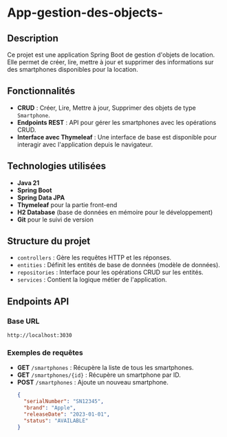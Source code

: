 # App-gestion-des-objects-

## Description
Ce projet est une application Spring Boot de gestion d'objets de location. Elle permet de créer, lire, mettre à jour et supprimer des informations sur des smartphones disponibles pour la location.

## Fonctionnalités
- **CRUD** : Créer, Lire, Mettre à jour, Supprimer des objets de type `Smartphone`.
- **Endpoints REST** : API pour gérer les smartphones avec les opérations CRUD.
- **Interface avec Thymeleaf** : Une interface de base est disponible pour interagir avec l'application depuis le navigateur.

## Technologies utilisées
- **Java 21**
- **Spring Boot**
- **Spring Data JPA**
- **Thymeleaf** pour la partie front-end
- **H2 Database** (base de données en mémoire pour le développement)
- **Git** pour le suivi de version

## Structure du projet
- `controllers` : Gère les requêtes HTTP et les réponses.
- `entities` : Définit les entités de base de données (modèle de données).
- `repositories` : Interface pour les opérations CRUD sur les entités.
- `services` : Contient la logique métier de l'application.

## Endpoints API
### Base URL
`http://localhost:3030`

### Exemples de requêtes
- **GET** `/smartphones` : Récupère la liste de tous les smartphones.
- **GET** `/smartphones/{id}` : Récupère un smartphone par ID.
- **POST** `/smartphones` : Ajoute un nouveau smartphone.
  ```json
  {
    "serialNumber": "SN12345",
    "brand": "Apple",
    "releaseDate": "2023-01-01",
    "status": "AVAILABLE"
  }
